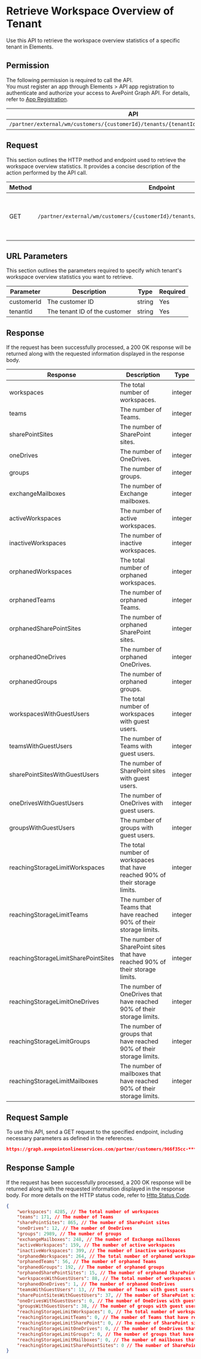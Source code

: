 # Retrieve Workspace Overview of Tenant

Use this API to retrieve the workspace overview statistics of a specific tenant in Elements.  

## Permission  

The following permission is required to call the API.  
You must register an app through Elements > API app registration to authenticate and authorize your access to AvePoint Graph API. For details, refer to [App Registration](../register-app.md).

| API | Permission |
|-----------|-----------|
| `/partner/external/wm/customers/{customerId}/tenants/{tenantId}/overview/workspace` | elements.wm.read.all |  


## Request

This section outlines the HTTP method and endpoint used to retrieve the workspace overview statistics. It provides a concise description of the action performed by the API call.

| Method | Endpoint | Description |
|-----------|-----------|-----------|
|GET|`/partner/external/wm/customers/{customerId}/tenants/{tenantId}/overview/workspace`|Retrieves statistics of workspcaes for a specific tenant.|

## URL Parameters

This section outlines the parameters required to specify which tenant's workspace overview statistics you want to retrieve.

| Parameter | Description | Type | Required |
| --- | --- | --- | --- |
| customerId | The customer ID | string | Yes |
| tenantId | The tenant ID of the customer | string | Yes |


## Response

If the request has been successfully processed, a 200 OK response will be returned along with the requested information displayed in the response body.

| Response | Description | Type |
| --- | --- | --- |
| workspaces | The total number of workspaces. | integer |
| teams | The number of Teams. | integer |
| sharePointSites | The number of SharePoint sites.  | integer |
| oneDrives | The number of OneDrives. | integer |
| groups | The number of groups. | integer |
| exchangeMailboxes | The number of Exchange mailboxes. | integer |
| activeWorkspaces | The number of active workspaces. | integer |
| inactiveWorkspaces | The number of inactive workspaces. | integer |
| orphanedWorkspaces | The total number of orphaned workspaces. | integer |
| orphanedTeams | The number of orphaned Teams. | integer |
| orphanedSharePointSites | The number of orphaned SharePoint sites. | integer |
| orphanedOneDrives | The number of orphaned OneDrives. | integer |
| orphanedGroups | The number of orphaned groups. | integer |
| workspacesWithGuestUsers | The total number of workspaces with guest users. | integer |
| teamsWithGuestUsers | The number of Teams with guest users. | integer |
| sharePointSitesWithGuestUsers | The number of SharePoint sites with guest users. | integer |
| oneDrivesWithGuestUsers | The number of OneDrives with guest users. | integer |
| groupsWithGuestUsers | The number of groups with guest users. | integer |
| reachingStorageLimitWorkspaces | The total number of workspaces that have reached 90% of their storage limits. | integer |
| reachingStorageLimitTeams | The number of Teams that have reached 90% of their storage limits. | integer |
| reachingStorageLimitSharePointSites | The number of SharePoint sites that have reached 90% of their storage limits. | integer |
| reachingStorageLimitOneDrives | The number of OneDrives that have reached 90% of their storage limits. | integer |
| reachingStorageLimitGroups | The number of groups that have reached 90% of their storage limits. | integer |
| reachingStorageLimitMailboxes | The number of mailboxes that have reached 90% of their storage limits. | integer |


## Request Sample

To use this API, send a GET request to the specified endpoint, including necessary parameters as defined in the references.

```json
https://graph.avepointonlineservices.com/partner/customers/966f35cc-****-4070-****-25cd****2a07/tenants/0c7715b3-****-4c4c-****-f363****acec/overview/workspace
```

## Response Sample

If the request has been successfully processed, a 200 OK response will be returned along with the requested information displayed in the response body. For more details on the HTTP status code, refer to [Http Status Code](../Use-AvePoint-Graph-API.md/#http-status-code).

```json 
{
    "workspaces": 4285, // The total number of workspaces
    "teams": 171, // The number of Teams
    "sharePointSites": 865, // The number of SharePoint sites
    "oneDrives": 12, // The number of OneDrives
    "groups": 2989, // The number of groups
    "exchangeMailboxes": 248, // The number of Exchange mailboxes
    "activeWorkspaces": 159, // The number of active workspaces
    "inactiveWorkspaces": 399, // The number of inactive workspaces
    "orphanedWorkspaces": 264, // The total number of orphaned workspaces
    "orphanedTeams": 56, // The number of orphaned Teams
    "orphanedGroups": 192, // The number of orphaned groups
    "orphanedSharePointSites": 15, // The number of orphaned SharePoint sites
    "workspacesWithGuestUsers": 88, // The total number of workspaces with guest users
    "orphanedOneDrives": 1, // The number of orphaned OneDrives
    "teamsWithGuestUsers": 13, // The number of Teams with guest users
    "sharePointSitesWithGuestUsers": 37, // The number of SharePoint sites with guest users
    "oneDrivesWithGuestUsers": 0, // The number of OneDrives with guest users
    "groupsWithGuestUsers": 38, // The number of groups with guest users
    "reachingStorageLimitWorkspaces": 0, // The total number of workspaces that have reached 90% of their storage limits
    "reachingStorageLimitTeams": 0, // The number of Teams that have reached 90% of their storage limits
    "reachingStorageLimitSharePoint": 0, // The number of SharePoint sites that have reached 90% of their storage limits
    "reachingStorageLimitOneDrives": 0, // The number of OneDrives that have reached 90% of their storage limits
    "reachingStorageLimitGroups": 0, // The number of groups that have reached 90% of their storage limits
    "reachingStorageLimitMailboxes": 0, // The number of mailboxes that have reached 90% of their storage limits
    "reachingStorageLimitSharePointSites": 0 // The number of SharePoint sites that have reached 90% of their storage limits
}